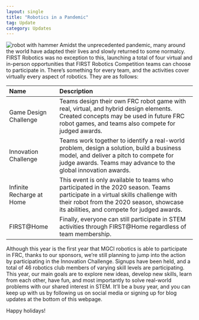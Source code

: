 ```yaml
---
layout: single
title: "Robotics in a Pandemic"
tag: Update
category: Updates
---
```

![robot with hammer](/assets/images/robot.jpg)
Amidst the unprecedented pandemic, many around the world have adapted their lives and slowly returned to some normalcy. FIRST Robotics was no exception to this, launching a total of four virtual and in-person opportunities that FIRST Robotics Competition teams can choose to participate in. There’s something for every team, and the activities cover virtually every aspect of robotics. They are as follows:

|Name|Description|
:--|:--|
|Game Design Challenge|Teams design their own FRC robot game with real, virtual, and hybrid design elements. Created concepts may be used in future FRC robot games, and teams also compete for judged awards.|
|Innovation Challenge|Teams work together to identify a real-world problem, design a solution, build a business model, and deliver a pitch to compete for judge awards. Teams may advance to the global innovation awards.|
|Infinite Recharge at Home|This event is only available to teams who participated in the 2020 season. Teams participate in a virtual skills challenge with their robot from the 2020 season, showcase its abilities, and compete for judged awards.|
|FIRST@Home|Finally, everyone can still participate in STEM activities through FIRST@Home regardless of team membership.|

Although this year is the first year that MGCI robotics is able to participate in FRC, thanks to our sponsors, we’re still planning to jump into the action by participating in the Innovation Challenge. Signups have been held, and a total of 46 robotics club members of varying skill levels are participating. This year, our main goals are to explore new ideas, develop new skills, learn from each other, have fun, and most importantly to solve real-world problems with our shared interest in STEM. It’ll be a busy year, and you can keep up with us by following us on social media or signing up for blog updates at the bottom of this webpage.

Happy holidays!

